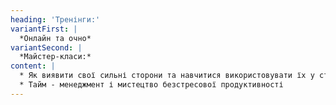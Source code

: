 ```yaml
---
heading: 'Тренінги:'
variantFirst: |
  *Онлайн та очно*
variantSecond: |
  *Майстер-класи:*
content: |
  * Як виявити свої сильні сторони та навчитися використовувати їх у стресових ситуаціях
  * Тайм - менеджмент і мистецтво безстресової продуктивності
---
```

